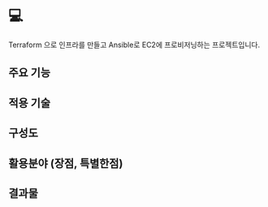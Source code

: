 :computer: 
============= 
Terraform 으로 인프라를 만들고 Ansible로 EC2에 프로비저닝하는 프로젝트입니다.




## 주요 기능


## 적용 기술


## 구성도

## 활용분야 (장점, 특별한점) 
## 결과물 
